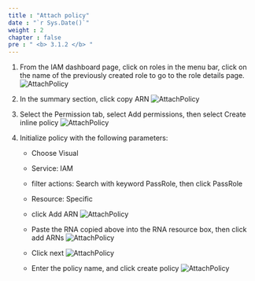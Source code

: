 ```yaml
---
title : "Attach policy"
date : "`r Sys.Date()`"
weight : 2
chapter : false
pre : " <b> 3.1.2 </b> "
---
```



1. From the IAM dashboard page, click on roles in the menu bar, click on the name of the previously created role to go to the role details page.
    ![AttachPolicy](../../../image/3/3.1.2.1.png)

2. In the summary section, click copy ARN
    ![AttachPolicy](../../../image/3/3.1.2.2.png)


3. Select the Permission tab, select Add permissions, then select Create inline policy
    ![AttachPolicy](../../../image/3/3.1.2.3.png)


4. Initialize policy with the following parameters:
    - Choose Visual
    - Service: IAM
    - filter actions: Search with keyword PassRole, then click PassRole
    - Resource: Specific
    - click  Add ARN
    ![AttachPolicy](../../../image/3/3.1.2.4.png)


    - Paste the RNA copied above into the RNA resource box, then click add ARNs
    ![AttachPolicy](../../../image/3/3.1.2.5.png)


    - Click next 
    ![AttachPolicy](../../../image/3/3.1.2.6.png)


    - Enter the policy name, and click create policy
    ![AttachPolicy](../../../image/3/3.1.2.7.png)













